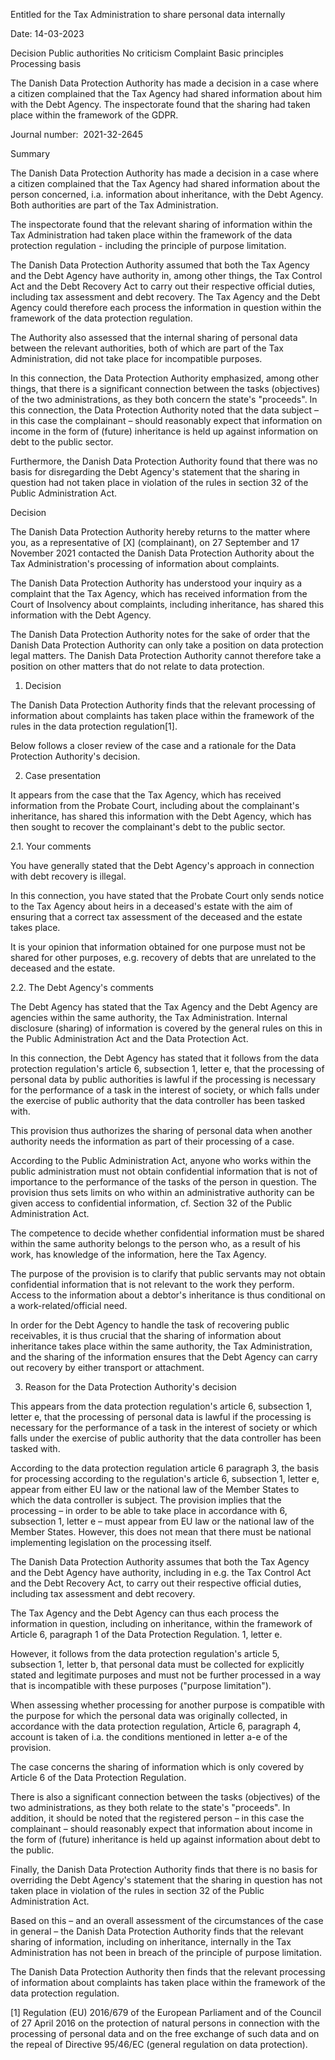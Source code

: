 Entitled for the Tax Administration to share personal data internally

Date: 14-03-2023

Decision Public authorities No criticism Complaint Basic principles Processing basis

The Danish Data Protection Authority has made a decision in a case where a citizen complained that the Tax Agency had shared information about him with the Debt Agency. The inspectorate found that the sharing had taken place within the framework of the GDPR.

Journal number:  2021-32-2645

Summary

The Danish Data Protection Authority has made a decision in a case where a citizen complained that the Tax Agency had shared information about the person concerned, i.a. information about inheritance, with the Debt Agency. Both authorities are part of the Tax Administration.

The inspectorate found that the relevant sharing of information within the Tax Administration had taken place within the framework of the data protection regulation - including the principle of purpose limitation.

The Danish Data Protection Authority assumed that both the Tax Agency and the Debt Agency have authority in, among other things, the Tax Control Act and the Debt Recovery Act to carry out their respective official duties, including tax assessment and debt recovery. The Tax Agency and the Debt Agency could therefore each process the information in question within the framework of the data protection regulation.

The Authority also assessed that the internal sharing of personal data between the relevant authorities, both of which are part of the Tax Administration, did not take place for incompatible purposes.

In this connection, the Data Protection Authority emphasized, among other things, that there is a significant connection between the tasks (objectives) of the two administrations, as they both concern the state's "proceeds". In this connection, the Data Protection Authority noted that the data subject – in this case the complainant – should reasonably expect that information on income in the form of (future) inheritance is held up against information on debt to the public sector.

Furthermore, the Danish Data Protection Authority found that there was no basis for disregarding the Debt Agency's statement that the sharing in question had not taken place in violation of the rules in section 32 of the Public Administration Act.

Decision

The Danish Data Protection Authority hereby returns to the matter where you, as a representative of \[X\] (complainant), on 27 September and 17 November 2021 contacted the Danish Data Protection Authority about the Tax Administration's processing of information about complaints.

The Danish Data Protection Authority has understood your inquiry as a complaint that the Tax Agency, which has received information from the Court of Insolvency about complaints, including inheritance, has shared this information with the Debt Agency.

The Danish Data Protection Authority notes for the sake of order that the Danish Data Protection Authority can only take a position on data protection legal matters. The Danish Data Protection Authority cannot therefore take a position on other matters that do not relate to data protection.

1. Decision

The Danish Data Protection Authority finds that the relevant processing of information about complaints has taken place within the framework of the rules in the data protection regulation\[1\].

Below follows a closer review of the case and a rationale for the Data Protection Authority's decision.

2. Case presentation

It appears from the case that the Tax Agency, which has received information from the Probate Court, including about the complainant's inheritance, has shared this information with the Debt Agency, which has then sought to recover the complainant's debt to the public sector.

2.1. Your comments

You have generally stated that the Debt Agency's approach in connection with debt recovery is illegal.

In this connection, you have stated that the Probate Court only sends notice to the Tax Agency about heirs in a deceased's estate with the aim of ensuring that a correct tax assessment of the deceased and the estate takes place.

It is your opinion that information obtained for one purpose must not be shared for other purposes, e.g. recovery of debts that are unrelated to the deceased and the estate.

2.2. The Debt Agency's comments

The Debt Agency has stated that the Tax Agency and the Debt Agency are agencies within the same authority, the Tax Administration. Internal disclosure (sharing) of information is covered by the general rules on this in the Public Administration Act and the Data Protection Act.

In this connection, the Debt Agency has stated that it follows from the data protection regulation's article 6, subsection 1, letter e, that the processing of personal data by public authorities is lawful if the processing is necessary for the performance of a task in the interest of society, or which falls under the exercise of public authority that the data controller has been tasked with.

This provision thus authorizes the sharing of personal data when another authority needs the information as part of their processing of a case.

According to the Public Administration Act, anyone who works within the public administration must not obtain confidential information that is not of importance to the performance of the tasks of the person in question. The provision thus sets limits on who within an administrative authority can be given access to confidential information, cf. Section 32 of the Public Administration Act.

The competence to decide whether confidential information must be shared within the same authority belongs to the person who, as a result of his work, has knowledge of the information, here the Tax Agency.

The purpose of the provision is to clarify that public servants may not obtain confidential information that is not relevant to the work they perform. Access to the information about a debtor's inheritance is thus conditional on a work-related/official need.

In order for the Debt Agency to handle the task of recovering public receivables, it is thus crucial that the sharing of information about inheritance takes place within the same authority, the Tax Administration, and the sharing of the information ensures that the Debt Agency can carry out recovery by either transport or attachment.

3. Reason for the Data Protection Authority's decision

This appears from the data protection regulation's article 6, subsection 1, letter e, that the processing of personal data is lawful if the processing is necessary for the performance of a task in the interest of society or which falls under the exercise of public authority that the data controller has been tasked with.

According to the data protection regulation article 6 paragraph 3, the basis for processing according to the regulation's article 6, subsection 1, letter e, appear from either EU law or the national law of the Member States to which the data controller is subject. The provision implies that the processing – in order to be able to take place in accordance with 6, subsection 1, letter e – must appear from EU law or the national law of the Member States. However, this does not mean that there must be national implementing legislation on the processing itself.

The Danish Data Protection Authority assumes that both the Tax Agency and the Debt Agency have authority, including in e.g. the Tax Control Act and the Debt Recovery Act, to carry out their respective official duties, including tax assessment and debt recovery.

The Tax Agency and the Debt Agency can thus each process the information in question, including on inheritance, within the framework of Article 6, paragraph 1 of the Data Protection Regulation. 1, letter e.

However, it follows from the data protection regulation's article 5, subsection 1, letter b, that personal data must be collected for explicitly stated and legitimate purposes and must not be further processed in a way that is incompatible with these purposes ("purpose limitation").

When assessing whether processing for another purpose is compatible with the purpose for which the personal data was originally collected, in accordance with the data protection regulation, Article 6, paragraph 4, account is taken of i.a. the conditions mentioned in letter a-e of the provision.

The case concerns the sharing of information which is only covered by Article 6 of the Data Protection Regulation.

There is also a significant connection between the tasks (objectives) of the two administrations, as they both relate to the state's "proceeds". In addition, it should be noted that the registered person – in this case the complainant – should reasonably expect that information about income in the form of (future) inheritance is held up against information about debt to the public.

Finally, the Danish Data Protection Authority finds that there is no basis for overriding the Debt Agency's statement that the sharing in question has not taken place in violation of the rules in section 32 of the Public Administration Act.

Based on this – and an overall assessment of the circumstances of the case in general – the Danish Data Protection Authority finds that the relevant sharing of information, including on inheritance, internally in the Tax Administration has not been in breach of the principle of purpose limitation.

The Danish Data Protection Authority then finds that the relevant processing of information about complaints has taken place within the framework of the data protection regulation.

\[1\] Regulation (EU) 2016/679 of the European Parliament and of the Council of 27 April 2016 on the protection of natural persons in connection with the processing of personal data and on the free exchange of such data and on the repeal of Directive 95/46/EC (general regulation on data protection).
